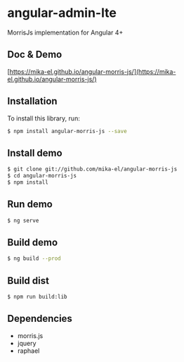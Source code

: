 # angular-admin-lte

MorrisJs implementation for Angular 4+

## Doc & Demo
[https://mika-el.github.io/angular-morris-js/](https://mika-el.github.io/angular-morris-js/)


## Installation

To install this library, run:

```bash
$ npm install angular-morris-js --save
```


## Install demo
```bash
$ git clone git://github.com/mika-el/angular-morris-js
$ cd angular-morris-js
$ npm install
```


## Run demo
```bash
$ ng serve
```

## Build demo
```bash
$ ng build --prod
```

## Build dist
```bash
$ npm run build:lib
```

## Dependencies

* morris.js
* jquery
* raphael
